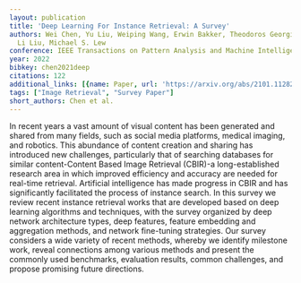 ```yaml
---
layout: publication
title: 'Deep Learning For Instance Retrieval: A Survey'
authors: Wei Chen, Yu Liu, Weiping Wang, Erwin Bakker, Theodoros Georgiou, Paul Fieguth,
  Li Liu, Michael S. Lew
conference: IEEE Transactions on Pattern Analysis and Machine Intelligence
year: 2022
bibkey: chen2021deep
citations: 122
additional_links: [{name: Paper, url: 'https://arxiv.org/abs/2101.11282'}]
tags: ["Image Retrieval", "Survey Paper"]
short_authors: Chen et al.
---
```

In recent years a vast amount of visual content has been generated and shared
from many fields, such as social media platforms, medical imaging, and
robotics. This abundance of content creation and sharing has introduced new
challenges, particularly that of searching databases for similar
content-Content Based Image Retrieval (CBIR)-a long-established research area
in which improved efficiency and accuracy are needed for real-time retrieval.
Artificial intelligence has made progress in CBIR and has significantly
facilitated the process of instance search. In this survey we review recent
instance retrieval works that are developed based on deep learning algorithms
and techniques, with the survey organized by deep network architecture types,
deep features, feature embedding and aggregation methods, and network
fine-tuning strategies. Our survey considers a wide variety of recent methods,
whereby we identify milestone work, reveal connections among various methods
and present the commonly used benchmarks, evaluation results, common
challenges, and propose promising future directions.